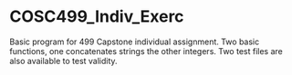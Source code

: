 # COSC499_Indiv_Exerc

Basic program for 499 Capstone individual assignment. Two basic functions, one concatenates strings the other integers. Two test files are also available to test validity.

